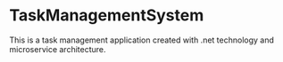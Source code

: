 # TaskManagementSystem
This is a task management application created with .net technology and microservice architecture.
